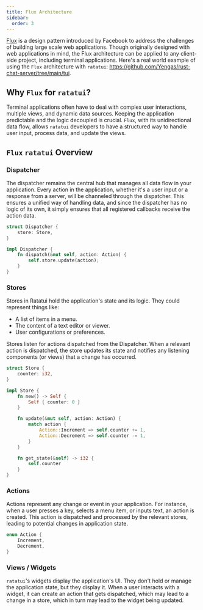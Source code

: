 ```yaml
---
title: Flux Architecture
sidebar:
  order: 3
---
```


[Flux](https://facebookarchive.github.io/flux/docs/in-depth-overview/) is a design pattern
introduced by Facebook to address the challenges of building large scale web applications. Though
originally designed with web applications in mind, the Flux architecture can be applied to any
client-side project, including terminal applications. Here's a real world example of using the
`Flux` architecture with `ratatui`: <https://github.com/Yengas/rust-chat-server/tree/main/tui>.

## Why `Flux` for `ratatui`?

Terminal applications often have to deal with complex user interactions, multiple views, and dynamic
data sources. Keeping the application predictable and the logic decoupled is crucial. `Flux`, with
its unidirectional data flow, allows `ratatui` developers to have a structured way to handle user
input, process data, and update the views.

## `Flux` `ratatui` Overview

### Dispatcher

The dispatcher remains the central hub that manages all data flow in your application. Every action
in the application, whether it's a user input or a response from a server, will be channeled through
the dispatcher. This ensures a unified way of handling data, and since the dispatcher has no logic
of its own, it simply ensures that all registered callbacks receive the action data.

```rust
struct Dispatcher {
    store: Store,
}

impl Dispatcher {
    fn dispatch(&mut self, action: Action) {
        self.store.update(action);
    }
}
```

### Stores

Stores in Ratatui hold the application's state and its logic. They could represent things like:

- A list of items in a menu.
- The content of a text editor or viewer.
- User configurations or preferences.

Stores listen for actions dispatched from the Dispatcher. When a relevant action is dispatched, the
store updates its state and notifies any listening components (or views) that a change has occurred.

```rust
struct Store {
    counter: i32,
}

impl Store {
    fn new() -> Self {
        Self { counter: 0 }
    }

    fn update(&mut self, action: Action) {
        match action {
            Action::Increment => self.counter += 1,
            Action::Decrement => self.counter -= 1,
        }
    }

    fn get_state(&self) -> i32 {
        self.counter
    }
}

```

### Actions

Actions represent any change or event in your application. For instance, when a user presses a key,
selects a menu item, or inputs text, an action is created. This action is dispatched and processed
by the relevant stores, leading to potential changes in application state.

```rust
enum Action {
    Increment,
    Decrement,
}
```

### Views / Widgets

`ratatui`'s widgets display the application's UI. They don't hold or manage the application state,
but they display it. When a user interacts with a widget, it can create an action that gets
dispatched, which may lead to a change in a store, which in turn may lead to the widget being
updated.

